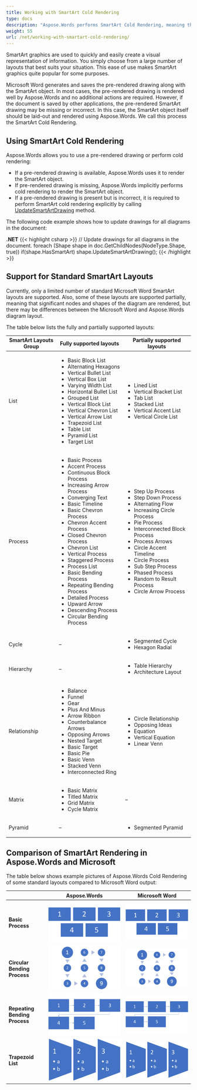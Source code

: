 ```yaml
---
title: Working with SmartArt Cold Rendering
type: docs
description: "Aspose.Words performs SmartArt Cold Rendering, meaning that it lays out and renders SmartArt objects if the pre-rendered SmartArt drawing is missing or incorrect."
weight: 55
url: /net/working-with-smartart-cold-rendering/
---
```


SmartArt graphics are used to quickly and easily create a visual representation of information. You simply choose from a large number of layouts that best suits your situation. This ease of use makes SmartArt graphics quite popular for some purposes.

Microsoft Word generates and saves the pre-rendered drawing along with the SmartArt object. In most cases, the pre-rendered drawing is rendered well by Aspose.Words and no additional actions are required. However, if the document is saved by other applications, the pre-rendered SmartArt drawing may be missing or incorrect. In this case, the SmartArt object itself should be laid-out and rendered using Aspose.Words. We call this process the SmartArt Cold Rendering.

## Using SmartArt Cold Rendering

Aspose.Words allows you to use a pre-rendered drawing or perform cold rendering:

* If a pre-rendered drawing is available, Aspose.Words uses it to render the SmartArt object.
* If pre-rendered drawing is missing, Aspose.Words implicitly performs cold rendering to render the SmartArt object.
* If a pre-rendered drawing is present but is incorrect, it is required to perform SmartArt cold rendering explicitly by calling [UpdateSmartArtDrawing](https://apireference.aspose.com/words/net/aspose.words.drawing/shape/methods/updatesmartartdrawing) method.

The following code example shows how to update drawings for all diagrams in the document:

**.NET**
{{< highlight csharp >}}
// Update drawings for all diagrams in the document.
foreach (Shape shape in doc.GetChildNodes(NodeType.Shape, true))
	if(shape.HasSmartArt)
		shape.UpdateSmartArtDrawing();
{{< /highlight >}}

## Support for Standard SmartArt Layouts

Currently, only a limited number of standard Microsoft Word SmartArt layouts are supported. Also, some of these layouts are supported partially, meaning that significant nodes and shapes of the diagram are rendered, but there may be differences between the Microsoft Word and Aspose.Words diagram layout.

The table below lists the fully and partially supported layouts:

| SmartArt Layouts Group | Fully supported layouts                                      | Partially supported layouts                                  |
| ---------------------- | ------------------------------------------------------------ | ------------------------------------------------------------ |
| List                   | <ul><li>Basic Block List</li><li>Alternating Hexagons</li><li>Vertical Bullet List</li><li>Vertical Box List</li><li>Varying Width List</li><li>Horizontal Bullet List</li><li>Grouped List</li><li>Vertical Block List</li><li>Vertical Chevron List</li><li>Vertical Arrow List</li><li>Trapezoid List</li><li>Table List</li><li>Pyramid List</li><li>Target List</li></ul> | <ul><li>Lined List</li><li>Vertical Bracket List</li><li>Tab List</li><li>Stacked List</li><li>Vertical Accent List</li><li>Vertical Circle List</li></ul> |
| Process                | <ul><li>Basic Process</li><li>Accent Process</li><li>Continuous Block Process</li><li>Increasing Arrow Process</li><li>Converging Text</li><li>Basic Timeline</li><li>Basic Chevron Process</li><li>Chevron Accent Process</li><li>Closed Chevron Process</li><li>Chevron List</li><li>Vertical Process</li><li>Staggered Process</li><li>Process List</li><li>Basic Bending Process</li><li>Repeating Bending Process</li><li>Detailed Process</li><li>Upward Arrow</li><li>Descending Process</li><li>Circular Bending Process</li></ul> | <ul><li>Step Up Process</li><li>Step Down Process</li><li>Alternating Flow</li><li>Increasing Circle Process</li><li>Pie Process</li><li>Interconnected Block Process</li><li>Process Arrows</li><li>Circle Accent Timeline</li><li>Circle Process</li><li>Sub Step Process</li><li>Phased Process</li><li>Random to Result Process</li><li>Circle Arrow Process</li></ul> |
| Cycle                  | –                                                            | <ul><li>Segmented Cycle</li><li>Hexagon Radial</li></ul>     |
| Hierarchy              | –                                                            | <ul><li>Table Hierarchy</li><li>Architecture Layout</li></ul> |
| Relationship           | <ul><li>Balance</li><li>Funnel</li><li>Gear</li><li>Plus And Minus</li><li>Arrow Ribbon</li><li>Counterbalance Arrows</li><li>Opposing Arrows</li><li>Nested Target</li><li>Basic Target</li><li>Basic Pie</li><li>Basic Venn</li><li>Stacked Venn</li><li>Interconnected Ring</li></ul> | <ul><li>Circle Relationship</li><li>Opposing Ideas</li><li>Equation</li><li>Vertical Equation</li><li>Linear Venn</li></ul> |
| Matrix                 | <ul><li>Basic Matrix</li><li>Titled Matrix</li><li>Grid Matrix</li><li>Cycle Matrix</li></ul> | –                                                            |
| Pyramid                | –                                                            | <ul><li>Segmented Pyramid</li></ul>                          |

## Comparison of SmartArt Rendering in Aspose.Words and Microsoft

The table below shows example pictures of Aspose.Words Cold Rendering of some standard layouts compared to Microsoft Word output:

|                               | **Aspose.Words**                                             | **Microsoft Word**                                           |
| ----------------------------- | ------------------------------------------------------------ | ------------------------------------------------------------ |
| **Basic Process**             | <img src="BasicProcess Aspose.png" alt="basic_process_aspose"/> | <img src="BasicProcess Word.png" alt="basic_process_word"/> |
| **Circular Bending Process**  | <img src="CircularBendingProcess Aspose.png" alt="circular_bending_process_aspose"/> | <img src="CircularBendingProcess Word.png" alt="circular_bending_process_word"/> |
| **Repeating Bending Process** | <img src="RepearingBendingProcess Aspose.png" alt="repearing_bending_process_aspose"/> | <img src="RepearingBendingProcess Word.png" alt="repearing_bending_process_word"/> |
| **Trapezoid List**            | <img src="TrapezoidList Aspose.png" alt="trapezoid_list_aspose"/> | <img src="TrapezoidList Word.png" alt="trapezoid_list_word"/> |
